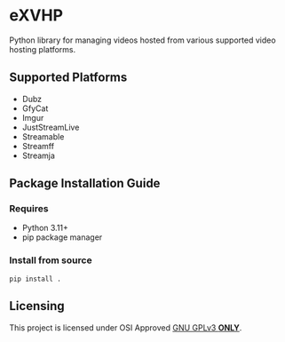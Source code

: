 # eXVHP
Python library for managing videos hosted from various supported video hosting platforms.

## Supported Platforms
* Dubz
* GfyCat
* Imgur
* JustStreamLive
* Streamable
* Streamff
* Streamja

## Package Installation Guide
### Requires
* Python 3.11+
* pip package manager

### Install from source
```console
pip install .
```

## Licensing
This project is licensed under OSI Approved [GNU GPLv3 **ONLY**](./COPYING.md).
